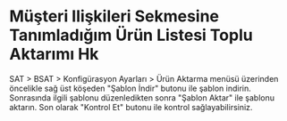 # Müşteri Ilişkileri Sekmesine Tanımladığım Ürün Listesi Toplu Aktarımı Hk

SAT > BSAT > Konfigürasyon Ayarları > Ürün Aktarma menüsü üzerinden öncelikle sağ üst köşeden "Şablon İndir" butonu ile şablon indirin. 
Sonrasında ilgili şablonu düzenledikten sonra "Şablon Aktar" ile şablonu aktarın.
 Son olarak "Kontrol Et" butonu ile kontrol sağlayabilirsiniz. 


